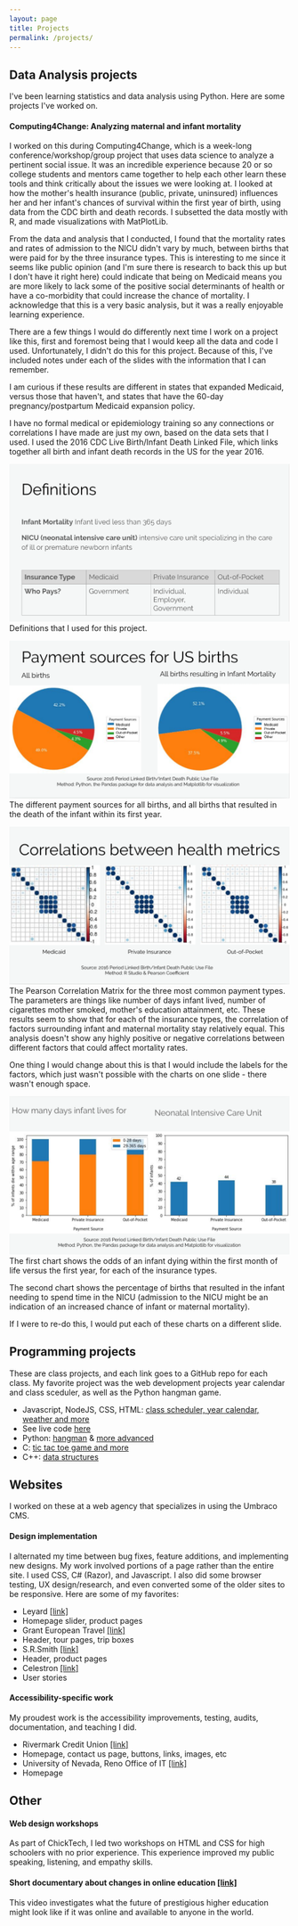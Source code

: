 ```yaml
---
layout: page
title: Projects
permalink: /projects/
---
```


## Data Analysis projects
I've been learning statistics and data analysis using Python. Here are some projects I've worked on.

#### Computing4Change: Analyzing maternal and infant mortality 

I worked on this during Computing4Change, which is a week-long conference/workshop/group project that uses data science to analyze a pertinent social issue. It was an incredible experience because 20 or so college students and mentors came together to help each other learn these tools and think critically about the issues we were looking at. I looked at how the mother's health insurance (public, private, uninsured) influences her and her infant's chances of survival within the first year of birth, using data from the CDC birth and death records. I subsetted the data mostly with R, and made visualizations with MatPlotLib. 

From the data and analysis that I conducted, I found that the mortality rates and rates of admission to the NICU didn't vary by much, between births that were paid for by the three insurance types. This is interesting to me since it seems like public opinion (and I'm sure there is research to back this up but I don't have it right here) could indicate that being on Medicaid means you are more likely to lack some of the positive social determinants of health or have a co-morbidity that could increase the chance of mortality. I acknowledge that this is a very basic analysis, but it was a really enjoyable learning experience.

There are a few things I would do differently next time I work on a project like this, first and foremost being that I would keep all the data and code I used. Unfortunately, I didn't do this for this project. Because of this, I've included notes under each of the slides with the information that I can remember. 

I am curious if these results are different in states that expanded Medicaid, versus those that haven't, and states that have the 60-day pregnancy/postpartum Medicaid expansion policy.

I have no formal medical or epidemiology training so any connections or correlations I have made are just my own, based on the data sets that I used. I used the 2016 CDC Live Birth/Infant Death Linked File, which links together all birth and infant death records in the US for the year 2016.

![C4C image](/images/c4c1.png)
Definitions that I used for this project. 

![C4C image](/images/c4c2.png)
The different payment sources for all births, and all births that resulted in the death of the infant within its first year.

![C4C image](/images/c4c3.png)
The Pearson Correlation Matrix for the three most common payment types. The parameters are things like number of days infant lived, number of cigarettes mother smoked, mother's education attainment, etc. These results seem to show that for each of the insurance types, the correlation of factors surrounding infant and maternal mortality stay relatively equal. This analysis doesn't show any highly positive or negative correlations between different factors that could affect mortality rates.

One thing I would change about this is that I would include the labels for the factors, which just wasn't possible with the charts on one slide - there wasn't enough space.

![C4C image](/images/c4c4.png)
The first chart shows the odds of an infant dying within the first month of life versus the first year, for each of the insurance types. 

The second chart shows the percentage of births that resulted in the infant needing to spend time in the NICU (admission to the NICU might be an indication of an increased chance of infant or maternal mortality). 

If I were to re-do this, I would put each of these charts on a different slide.

## Programming projects
These are class projects, and each link goes to a GitHub repo for each class. My favorite project was the web development projects year calendar and class sceduler, as well as the Python hangman game. 

* Javascript, NodeJS, CSS, HTML: [class scheduler, year calendar, weather and more](https://github.com/csrs/CS290-web-dev)
* See live code [here](https://website-cs290.herokuapp.com) 
* Python: [hangman](https://github.com/csrs/CS160-python) & [more advanced](https://github.com/csrs/CS162-python)
* C: [tic tac toe game and more ](https://github.com/csrs/CS133C)
* C++: [data structures](https://github.com/csrs/CS260-data-structures)

## Websites
I worked on these at a web agency that specializes in using the Umbraco CMS. 

#### Design implementation
I alternated my time between bug fixes, feature additions, and implementing new designs. My work involved portions of a page rather than the entire site. I used CSS, C# (Razor), and Javascript. I also did some browser testing, UX design/research, and even converted some of the older sites to be responsive. Here are some of my favorites:
* Leyard [[link]](https://www.leyard.com/) 
* Homepage slider, product pages
* Grant European Travel [[link]](https://www.getours.com)
* Header, tour pages, trip boxes
* S.R.Smith [[link]](https://srsmith.com/)
* Header, product pages
* Celestron [[link]](https://www.celestron.com/)
* User stories

#### Accessibility-specific work
My proudest work is the accessibility improvements, testing, audits, documentation, and teaching I did. 
* Rivermark Credit Union [[link]](https://www.rivermarkcu.org)
* Homepage, contact us page, buttons, links, images, etc
* University of Nevada, Reno Office of IT [[link]](https://oit.unr.edu/) 
* Homepage

## Other

#### Web design workshops
As part of ChickTech, I led two workshops on HTML and CSS for high schoolers with no prior experience. This experience improved my public speaking, listening, and empathy skills.

#### Short documentary about changes in online education [[link]](https://www.youtube.com/watch?v=kp7DKzTxFSw)
This video investigates what the future of prestigious higher education might look like if it was online and available to anyone in the world. 
